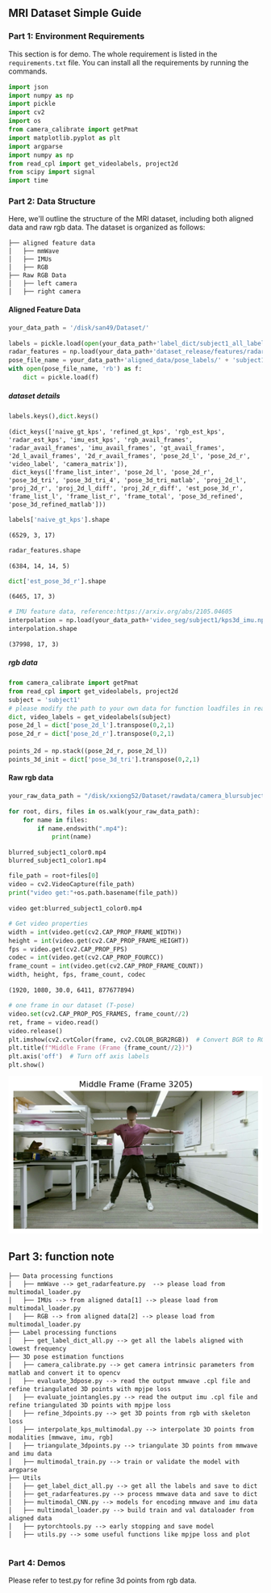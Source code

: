## MRI Dataset Simple Guide

### Part 1: Environment Requirements
This section is for demo. The whole requirement is listed in the `requirements.txt` file. You can install all the requirements by running the commands.


```python
import json
import numpy as np
import pickle
import cv2
import os
from camera_calibrate import getPmat
import matplotlib.pyplot as plt
import argparse
import numpy as np
from read_cpl import get_videolabels, project2d
from scipy import signal
import time

```

    

### Part 2: Data Structure

Here, we'll outline the structure of the MRI dataset, including both aligned data and raw rgb data. The dataset is organized as follows:

```
├── aligned feature data
│   ├── mmWave
│   ├── IMUs
│   ├── RGB
├── Raw RGB Data
│   ├── left camera
│   ├── right camera
```

#### Aligned Feature Data


```python
your_data_path = '/disk/san49/Dataset/'
```


```python
labels = pickle.load(open(your_data_path+'label_dict/subject1_all_labels.cpl', 'rb'))
radar_features = np.load(your_data_path+'dataset_release/features/radar/subject1_featuremap.npy')
pose_file_name = your_data_path+'aligned_data/pose_labels/' + 'subject1' + '.cpl'
with open(pose_file_name, 'rb') as f:  
    dict = pickle.load(f)
```

##### dataset details


```python
labels.keys(),dict.keys()
```




    (dict_keys(['naive_gt_kps', 'refined_gt_kps', 'rgb_est_kps', 'radar_est_kps', 'imu_est_kps', 'rgb_avail_frames', 'radar_avail_frames', 'imu_avail_frames', 'gt_avail_frames', '2d_l_avail_frames', '2d_r_avail_frames', 'pose_2d_l', 'pose_2d_r', 'video_label', 'camera_matrix']),
     dict_keys(['frame_list_inter', 'pose_2d_l', 'pose_2d_r', 'pose_3d_tri', 'pose_3d_tri_4', 'pose_3d_tri_matlab', 'proj_2d_l', 'proj_2d_r', 'proj_2d_l_diff', 'proj_2d_r_diff', 'est_pose_3d_r', 'frame_list_l', 'frame_list_r', 'frame_total', 'pose_3d_refined', 'pose_3d_refined_matlab']))




```python
labels['naive_gt_kps'].shape
```




    (6529, 3, 17)




```python
radar_features.shape
```




    (6384, 14, 14, 5)




```python
dict['est_pose_3d_r'].shape
```




    (6465, 17, 3)




```python
# IMU feature data, reference:https://arxiv.org/abs/2105.04605
interpolation = np.load(your_data_path+'video_seg/subject1/kps3d_imu.npy')
interpolation.shape
```




    (37998, 17, 3)



##### rgb data


```python
from camera_calibrate import getPmat
from read_cpl import get_videolabels, project2d
subject = 'subject1'
# please modify the path to your own data for function loadfiles in read_cpl.py
dict, video_labels = get_videolabels(subject)
pose_2d_l = dict['pose_2d_l'].transpose(0,2,1)
pose_2d_r = dict['pose_2d_r'].transpose(0,2,1)

points_2d = np.stack((pose_2d_r, pose_2d_l))
points_3d_init = dict['pose_3d_tri'].transpose(0,2,1)
```

#### Raw rgb data


```python
your_raw_data_path = "/disk/xxiong52/Dataset/rawdata/camera_blursubject1_0427_blurred/" # change to your own path
```


```python
for root, dirs, files in os.walk(your_raw_data_path):
    for name in files:
        if name.endswith(".mp4"):
            print(name)
```

    blurred_subject1_color0.mp4
    blurred_subject1_color1.mp4
    


```python
file_path = root+files[0]
video = cv2.VideoCapture(file_path)
print("video get:"+os.path.basename(file_path))
```

    video get:blurred_subject1_color0.mp4
    


```python
# Get video properties
width = int(video.get(cv2.CAP_PROP_FRAME_WIDTH))
height = int(video.get(cv2.CAP_PROP_FRAME_HEIGHT))
fps = video.get(cv2.CAP_PROP_FPS)
codec = int(video.get(cv2.CAP_PROP_FOURCC))
frame_count = int(video.get(cv2.CAP_PROP_FRAME_COUNT))
width, height, fps, frame_count, codec
```




    (1920, 1080, 30.0, 6411, 877677894)




```python
# one frame in our dataset (T-pose)
video.set(cv2.CAP_PROP_POS_FRAMES, frame_count//2)
ret, frame = video.read()
video.release()
plt.imshow(cv2.cvtColor(frame, cv2.COLOR_BGR2RGB))  # Convert BGR to RGB
plt.title(f"Middle Frame (Frame {frame_count//2})")
plt.axis('off')  # Turn off axis labels
plt.show()
```


    
![png](./_data_template_20_0.png)
    


## Part 3: function note
```
├── Data processing functions
│   ├── mmWave --> get_radarfeature.py  --> please load from multimodal_loader.py
│   ├── IMUs --> from aligned data[1] --> please load from multimodal_loader.py
│   ├── RGB --> from aligned data[2] --> please load from multimodal_loader.py
├── Label processing functions
│   ├── get_label_dict_all.py --> get all the labels aligned with lowest frequency
├── 3D pose estimation functions
│   ├── camera_calibrate.py --> get camera intrinsic parameters from matlab and convert it to opencv
│   ├── evaluate_3dpose.py --> read the output mmwave .cpl file and refine triangulated 3D points with mpjpe loss
│   ├── evaluate_jointangles.py --> read the output imu .cpl file and refine triangulated 3D points with mpjpe loss
│   ├── refine_3dpoints.py --> get 3D points from rgb with skeleton loss
│   ├── interpolate_kps_multimodal.py --> interpolate 3D points from modalities [mmwave, imu, rgb]
│   ├── triangulate_3dpoints.py --> triangulate 3D points from mmwave and imu data
│   ├── multimodal_train.py --> train or validate the model with argparse
├── Utils
│   ├── get_label_dict_all.py --> get all the labels and save to dict
│   ├── get_radarfeatures.py --> process mmwave data and save to dict
│   ├── multimodal_CNN.py --> models for encoding mmwave and imu data
│   ├── multimodal_loader.py --> build train and val dataloader from aligned data
│   ├── pytorchtools.py --> early stopping and save model
│   ├── utils.py --> some useful functions like mpjpe loss and plot


```

### Part 4: Demos
Please refer to test.py for refine 3d points from rgb data.


